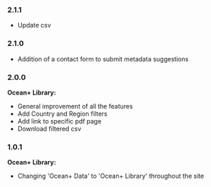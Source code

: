 ### 2.1.1

* Update csv

### 2.1.0

* Addition of a contact form to submit metadata suggestions

### 2.0.0

**Ocean+ Library:**

* General improvement of all the features
* Add Country and Region filters
* Add link to specific pdf page
* Download filtered csv

### 1.0.1

**Ocean+ Library:**

* Changing 'Ocean+ Data' to 'Ocean+ Library' throughout the site
